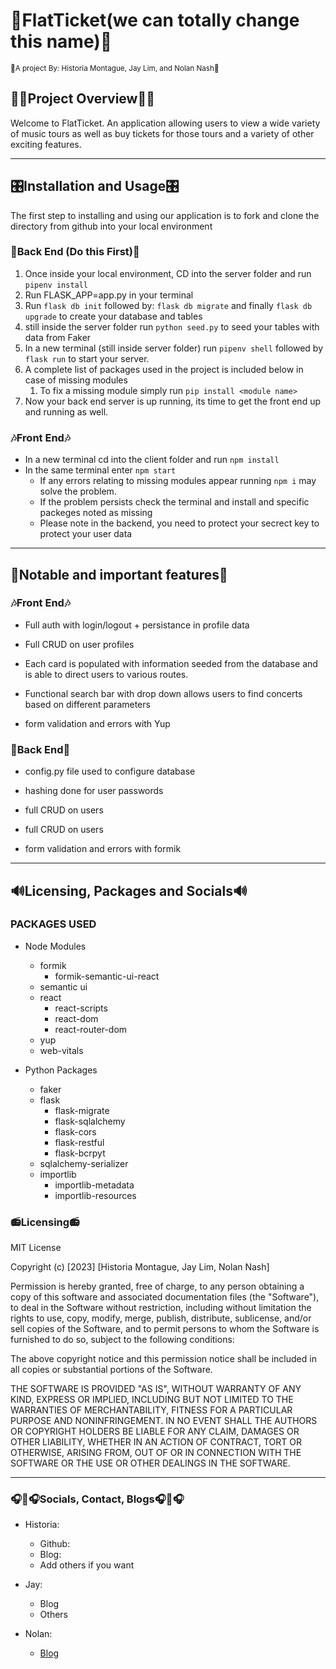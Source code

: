 # 🎫**FlatTicket**(we can totally change this name)🎫

<sub>🎹A project By: Historia Montague, Jay Lim, and Nolan Nash🎹</sub>

## 👨‍🎤Project Overview👩‍🎤

Welcome to FlatTicket. An application allowing users to view a wide variety of music tours as well as buy tickets for those tours and a variety of other exciting features.

---

## 🎛️Installation and Usage🎛️

The first step to installing and using our application is to fork and clone the directory from github into your local environment

### 🎼**Back End (Do this First)**🎼

1. Once inside your local environment, CD into the server folder and run `pipenv install`
2. Run FLASK_APP=app.py in your terminal
3. Run `flask db init` followed by: `flask db migrate` and finally `flask db upgrade` to create your database and tables
4. still inside the server folder run `python seed.py` to seed your tables with data from Faker
5. In a new terminal (still inside server folder) run `pipenv shell` followed by `flask run` to start your server.
6. A complete list of packages used in the project is included below in case of missing modules
    1.  To fix a missing module simply run `pip install <module name>`
7. Now your back end server is up running, its time to get the front end up and running as well.

### 🎶**Front End**🎶

* In a new terminal cd into the client folder and run `npm install`
* In the same terminal enter `npm start`
  * If any errors relating to missing modules appear running `npm i` may solve the problem.
  * If the problem persists check the terminal and install and specific packeges noted as missing
  * Please note in the backend, you need to protect your secrect key to protect your user data

---

## 🎸Notable and important features🎸

### 🎶**Front End**🎶

* Full auth with login/logout + persistance in profile data
* Full CRUD on user profiles
* Each card is populated with information seeded from the database and is able to direct users to various routes.
* Functional search bar with drop down allows users to find concerts based on different parameters

* form validation and errors with Yup


### 🎼**Back End**🎼

* config.py file used to configure database
* hashing done for user passwords

* full CRUD on users
 


* full CRUD on users
* form validation and errors with formik



---

## 🔊Licensing, Packages and Socials🔊

### PACKAGES USED


* Node Modules
  * formik
    * formik-semantic-ui-react
  * semantic ui
  * react
    * react-scripts
    * react-dom
    * react-router-dom
  * yup
  * web-vitals


* Python Packages
  * faker
  * flask
    * flask-migrate
    * flask-sqlalchemy
    * flask-cors
    * flask-restful
    * flask-bcrpyt
  * sqlalchemy-serializer
  * importlib
    * importlib-metadata
    * importlib-resources

### 📻**Licensing**📻

MIT License

Copyright (c) [2023] [Historia Montague, Jay Lim, Nolan Nash]

Permission is hereby granted, free of charge, to any person obtaining a copy of this software and associated documentation files (the "Software"), to deal in the Software without restriction, including without limitation the rights to use, copy, modify, merge, publish, distribute, sublicense, and/or sell copies of the Software, and to permit persons to whom the Software is furnished to do so, subject to the following conditions:

The above copyright notice and this permission notice shall be included in all copies or substantial portions of the Software.

THE SOFTWARE IS PROVIDED "AS IS", WITHOUT WARRANTY OF ANY KIND, EXPRESS OR IMPLIED, INCLUDING BUT NOT LIMITED TO THE WARRANTIES OF MERCHANTABILITY, FITNESS FOR A PARTICULAR PURPOSE AND NONINFRINGEMENT. IN NO EVENT SHALL THE AUTHORS OR COPYRIGHT HOLDERS BE LIABLE FOR ANY CLAIM, DAMAGES OR OTHER LIABILITY, WHETHER IN AN ACTION OF CONTRACT, TORT OR OTHERWISE, ARISING FROM, OUT OF OR IN CONNECTION WITH THE SOFTWARE OR THE USE OR OTHER DEALINGS IN THE SOFTWARE.

---

### 🎧🎤🎧**Socials, Contact, Blogs**🎧🎤🎧

* Historia:
  * Github:
  * Blog:
  * Add others if you want

* Jay:

  * Blog
  * Others

* Nolan:

  * [Blog](https://nolan.hashnode.dev/)

